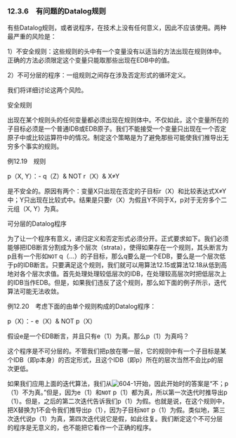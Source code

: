 ### 12.3.6　有问题的Datalog规则

有些Datalog规则，或者说程序，在技术上没有任何意义，因此不应该使用。两种最严重的风险是：

1）不安全规则：这些规则的头中有一个变量没有以适当的方法出现在规则体中。正确的方法必须限定这个变量只能取那些出现在EDB中的值。

2）不可分层的程序：一组规则之间存在涉及否定形式的循环定义。

我们将详细讨论这两个风险。

安全规则

出现在某个规则头的任何变量都必须出现在规则体中。不仅如此，这个变量所在的子目标必须是一个普通IDB或EDB原子。我们不能接受一个变量只出现在一个否定原子中或比较运算符中的情况。制定这个策略是为了避免那些可能使我们推导出无穷多个事实的规则。

例12.19　规则

p（X, Y）：- q（Z）& NOT r（X）& X≠Y

是不安全的。原因有两个：变量X只出现在否定的子目标r（X）和比较表达式X≠Y中；Y只出现在比较式中。结果是只要r（X）为假且Y不同于X，p对于无穷多个二元组（X, Y）为真。

可分层的Datalog程序

为了让一个程序有意义，递归定义和否定形式必须分开。正式要求如下。我们必须能够把IDB断言分割成为多个层次（strata），使得如果存在一个规则，其头断言为p且有一个形如`NOT` q（…）的子目标，那么q要么是一个EDB，要么是一个层次低于p的IDB断言。只要满足这个规则，我们就可以用算法12.15或算法12.18从低到高地对各个层次求值。首先处理处理较低层次的IDB，在处理较高层次时把低层次上的IDB当作EDB。但是，如果我们违反了这个规则，那么如下面的例子所示，迭代算法可能无法收敛。

例12.20　考虑下面的由单个规则构成的Datalog程序：

p（X）：- e（X）& NOT p（X）

假设e是一个EDB断言，并且只有e（1）为真。那么p（1）为真吗？

这个程序是不可分层的。不管我们把p放在哪一层，它的规则中有一个子目标是某个IDB（即p本身）的否定形式，且这个IDB（即p）所在的层次当然不会比p的层次更低。

如果我们应用上面的迭代算法，我们从![604-1](../Images/image05077.jpeg)开始，因此开始时的答案是“不；p（1）不为真。”但是，因为e（1）和`NOT` p（1）都为真，所以第一次迭代时推导出p（1）。但是，之后的第二次迭代告诉我们p（1）为假。也就是说，在这个规则中，把X替换为1不会令我们推导出p（1），因为子目标`NOT` p（1）为假。类似地，第三次迭代说p（1）为真，第四次迭代说它是假，如此往复。我们断定这个不可分层的程序是无意义的，也不能把它看作一个正确的程序。